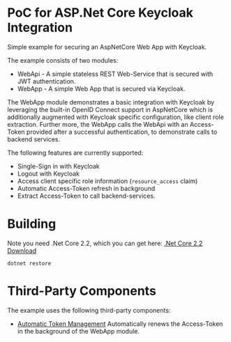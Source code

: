 # PoC for ASP.Net Core Keycloak Integration
Simple example for securing an AspNetCore Web App with Keycloak.

The example consists of two modules:
* WebApi - A simple stateless REST Web-Service that is secured with JWT authentication.
* WebApp - A simple Web App that is secured via Keycloak.

The WebApp module demonstrates a basic integration with Keycloak by leveraging the built-in OpenID Connect support in AspNetCore which is additionally augmented with Keycloak specific configuration, like client role extraction. Further more, the WebApp calls the WebApi with an Access-Token provided after a successful authentication, to demonstrate calls to backend services.

The following features are currently supported:
* Single-Sign in with Keycloak
* Logout with Keycloak
* Access client specific role information (`resource_access` claim)
* Automatic Access-Token refresh in background
* Extract Access-Token to call backend-services.

# Building
Note you need .Net Core 2.2, which you can get here: [.Net Core 2.2 Download](https://dotnet.microsoft.com/download/dotnet-core/2.2)

```
dotnet restore
```

# Third-Party Components

The example uses the following third-party components:
* [Automatic Token Management](https://github.com/IdentityServer/IdentityServer4.Samples/tree/master/Clients/src/MvcHybridAutomaticRefresh/AutomaticTokenManagement) 
Automatically renews the Access-Token in the background of the WebApp module.
